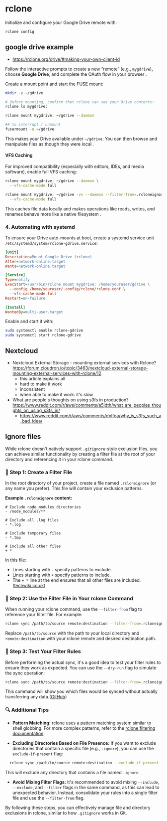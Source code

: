 # rclone

Initialize and configure your Google Drive remote with:

```bash
rclone config
```

## google drive example

- https://rclone.org/drive/#making-your-own-client-id

Follow the interactive prompts to create a new “remote” (e.g., `mygdrive`), choose **Google Drive**, and complete the OAuth flow in your browser .

Create a mount point and start the FUSE mount:

```bash
mkdir -p ~/gdrive

# Before mounting, confirm that rclone can see your Drive contents:
rclone ls mygdrive:

rclone mount mygdrive: ~/gdrive --daemon

## to interrupt / unmount
fusermount -u ~/gdrive
```

This makes your Drive available under `~/gdrive`. You can then browse and manipulate files as though they were local .

#### VFS Caching

For improved compatibility (especially with editors, IDEs, and media software), enable full VFS caching:

```bash
rclone mount mygdrive: ~/gdrive --daemon \
  --vfs-cache-mode full

rclone mount mygdrive: ~/gdrive -vv --daemon --filter-from=.rcloneignore \
  --vfs-cache-mode full
```

This caches file data locally and makes operations like reads, writes, and renames behave more like a native filesystem .

### 4. Automating with systemd

To ensure your Drive auto-mounts at boot, create a systemd service unit `/etc/systemd/system/rclone-gdrive.service`:

```ini
[Unit]
Description=Mount Google Drive (rclone)
After=network-online.target
Wants=network-online.target

[Service]
Type=notify
ExecStart=/usr/bin/rclone mount mygdrive: /home/youruser/gdrive \
  --config /home/youruser/.config/rclone/rclone.conf \
  --vfs-cache-mode full
Restart=on-failure

[Install]
WantedBy=multi-user.target
```

Enable and start it with:

```bash
sudo systemctl enable rclone-gdrive
sudo systemctl start rclone-gdrive
```

## Nextcloud

- Nextcloud External Storage - mounting external services with Rclone? https://forum.cloudron.io/topic/3463/nextcloud-external-storage-mounting-external-services-with-rclone/12
  - this article explains all
  - hard to make it work
  - inconsistent
  - when able to make it work: it's slow
- What are people's thoughts on using s3fs in production? https://www.reddit.com/r/aws/comments/a5jdth/what_are_peoples_thoughts_on_using_s3fs_in/
  - https://www.reddit.com/r/aws/comments/dplfoa/why_is_s3fs_such_a_bad_idea/

## Ignore files

While rclone doesn't natively support `.gitignore`-style exclusion files, you can achieve similar functionality by creating a filter file at the root of your directory and referencing it in your rclone command.

### 📄 Step 1: Create a Filter File

In the root directory of your project, create a file named `.rcloneignore` (or any name you prefer). This file will contain your exclusion patterns.

**Example `.rcloneignore` content:**

```plaintext
# Exclude node_modules directories
- /node_modules/**

# Exclude all .log files
- *.log

# Exclude temporary files
- *.tmp

# Include all other files
+ *
```

In this file:

* Lines starting with `-` specify patterns to exclude.
* Lines starting with `+` specify patterns to include.
* The `+ *` line at the end ensures that all other files are included.([techwiki.co.uk][1])

### 🚀 Step 2: Use the Filter File in Your rclone Command

When running your rclone command, use the `--filter-from` flag to reference your filter file. For example:

```bash
rclone sync /path/to/source remote:destination --filter-from=.rcloneignore
```

Replace `/path/to/source` with the path to your local directory and `remote:destination` with your rclone remote and desired destination path.

### 🧪 Step 3: Test Your Filter Rules

Before performing the actual sync, it's a good idea to test your filter rules to ensure they work as expected. You can use the `--dry-run` flag to simulate the sync operation:

```bash
rclone sync /path/to/source remote:destination --filter-from=.rcloneignore --dry-run
```

This command will show you which files would be synced without actually transferring any data.([GitHub][2])

### 🔍 Additional Tips

* **Pattern Matching:** rclone uses a pattern matching system similar to shell globbing. For more complex patterns, refer to the [rclone filtering documentation](https://rclone.org/filtering/).

* **Excluding Directories Based on File Presence:** If you want to exclude directories that contain a specific file (e.g., `.ignore`), you can use the `--exclude-if-present` flag:

```bash
  rclone sync /path/to/source remote:destination --exclude-if-present .ignore
```

This will exclude any directory that contains a file named `.ignore`.

* **Avoid Mixing Filter Flags:** It's recommended to avoid mixing `--include`, `--exclude`, and `--filter` flags in the same command, as this can lead to unexpected behavior. Instead, consolidate your rules into a single filter file and use the `--filter-from` flag.

By following these steps, you can effectively manage file and directory exclusions in rclone, similar to how `.gitignore` works in Git.

[1]: https://techwiki.co.uk/RClone_-_Filtering?utm_source=chatgpt.com "RClone - Filtering - Tech Wiki"
[2]: https://github.com/rclone/rclone/issues/394?utm_source=chatgpt.com "Exclude directories? · Issue #394 · rclone/rclone - GitHub"
